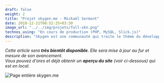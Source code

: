```yaml
---
draft: false
weight: 2
title: "Projet skygen.me - Mickaël Sermont"
date: 2018-12-21T00:52:25+03:30
image_url: "../../img/projets/full-skn.png"
technos_using: "En cours de production (PHP, MySQL, Slick.js)"
description: "Skygen est une communauté qui traite le thème du développement des bots discord. Pendant mon temps de libre, je travaille sur la refonte totale du back-end et du front-end."
---
```


*Cette article sera* ***très bientôt disponible***. *Elle sera mise à jour au fur et mesure de son avancement.*
<br/>
*Vous pouvez d'ores et déjà obtenir un* ***aperçu du site*** *(voir ci-dessous) qui est en local.*

<img src="/img/projets/full-page-skn.png" class="img-responsive img-projet" alt="Page entière skygen.me">

